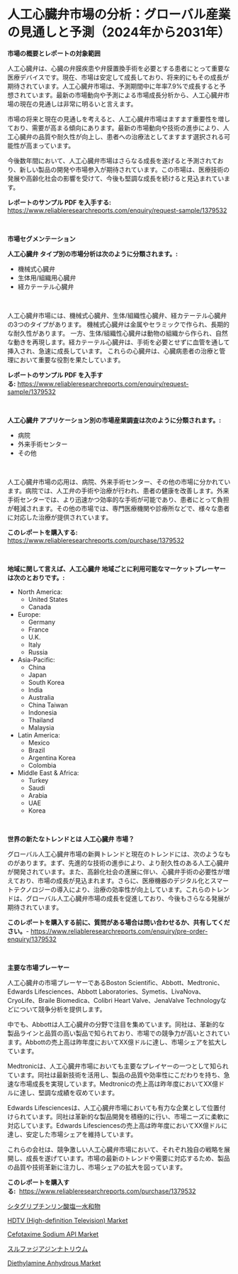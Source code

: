 <p><h1>人工心臓弁市場の分析：グローバル産業の見通しと予測（2024年から2031年）</h1></p><p><strong>市場の概要とレポートの対象範囲</strong></p>
<p><p>人工心臓弁は、心臓の弁膜疾患や弁膜置換手術を必要とする患者にとって重要な医療デバイスです。現在、市場は安定して成長しており、将来的にもその成長が期待されています。人工心臓弁市場は、予測期間中に年率7.9%で成長すると予想されています。最新の市場動向や予測による市場成長分析から、人工心臓弁市場の現在の見通しは非常に明るいと言えます。</p><p>市場の将来と現在の見通しを考えると、人工心臓弁市場はますます重要性を増しており、需要が高まる傾向にあります。最新の市場動向や技術の進歩により、人工心臓弁の品質や耐久性が向上し、患者への治療法としてますます選択される可能性が高まっています。</p><p>今後数年間において、人工心臓弁市場はさらなる成長を遂げると予測されており、新しい製品の開発や市場参入が期待されています。この市場は、医療技術の発展や高齢化社会の影響を受けて、今後も堅調な成長を続けると見込まれています。</p></p>
<p><strong>レポートのサンプル PDF を入手する:</strong> <a href="https://www.reliableresearchreports.com/enquiry/request-sample/1379532">https://www.reliableresearchreports.com/enquiry/request-sample/1379532</a></p>
<p>&nbsp;</p>
<p><strong>市場セグメンテーション</strong></p>
<p><strong>人工心臓弁 タイプ別の市場分析は次のように分類されます。:</strong></p>
<p><ul><li>機械式心臓弁</li><li>生体用/組織用心臓弁</li><li>経カテーテル心臓弁</li></ul></p>
<p>&nbsp;</p>
<p><p>人工心臓弁市場には、機械式心臓弁、生体/組織性心臓弁、経カテーテル心臓弁の3つのタイプがあります。 機械式心臓弁は金属やセラミックで作られ、長期的な耐久性があります。 一方、生体/組織性心臓弁は動物の組織から作られ、自然な動きを再現します。経カテーテル心臓弁は、手術を必要とせずに血管を通して挿入され、急速に成長しています。 これらの心臓弁は、心臓病患者の治療と管理において重要な役割を果たしています。</p></p>
<p><strong>レポートのサンプル PDF を入手する:</strong>&nbsp;<a href="https://www.reliableresearchreports.com/enquiry/request-sample/1379532">https://www.reliableresearchreports.com/enquiry/request-sample/1379532</a></p>
<p>&nbsp;</p>
<p><strong> 人工心臓弁 アプリケーション別の市場産業調査は次のように分類されます。:</strong></p>
<p><ul><li>病院</li><li>外来手術センター</li><li>その他</li></ul></p>
<p>&nbsp;</p>
<p><p>人工心臓弁市場の応用は、病院、外来手術センター、その他の市場に分かれています。病院では、人工弁の手術や治療が行われ、患者の健康を改善します。外来手術センターでは、より迅速かつ効率的な手術が可能であり、患者にとって負担が軽減されます。その他の市場では、専門医療機関や診療所などで、様々な患者に対応した治療が提供されています。</p></p>
<p><strong>このレポートを購入する:</strong>&nbsp; <a href="https://www.reliableresearchreports.com/purchase/1379532">https://www.reliableresearchreports.com/purchase/1379532</a></p>
<p>&nbsp;</p>
<p><strong>地域に関して言えば、人工心臓弁 地域ごとに利用可能なマーケットプレーヤーは次のとおりです。:</strong></p>
<p><ul>
    <li>
        North America:
        <ul>
            <li>United States</li>
            <li>Canada</li>
        </ul>
    </li>
    <li>
        Europe:
        <ul>
            <li>Germany</li>
            <li>France</li>
            <li>U.K.</li>
            <li>Italy</li>
            <li>Russia</li>
        </ul>
    </li>
    <li>
        Asia-Pacific:
        <ul>
            <li>China</li>
            <li>Japan</li>
            <li>South Korea</li>
            <li>India</li>
            <li>Australia</li>
            <li>China Taiwan</li>
            <li>Indonesia</li>
            <li>Thailand</li>
            <li>Malaysia</li>
        </ul>
    </li>
    <li>
        Latin America:
        <ul>
            <li>Mexico</li>
            <li>Brazil</li>
            <li>Argentina Korea</li>
            <li>Colombia</li>
        </ul>
    </li>
    <li>
        Middle East & Africa:
        <ul>
            <li>Turkey</li>
            <li>Saudi</li>
            <li>Arabia</li>
            <li>UAE</li>
            <li>Korea</li>
        </ul>
    </li>
    </ul></p>
<p>&nbsp;</p>
<p><strong>世界の新たなトレンドとは 人工心臓弁 市場？</strong></p>
<p><p>グローバル人工心臓弁市場の新興トレンドと現在のトレンドには、次のようなものがあります。まず、先進的な技術の進歩により、より耐久性のある人工心臓弁が開発されています。また、高齢化社会の進展に伴い、心臓弁手術の必要性が増えており、市場の成長が見込まれます。さらに、医療機器のデジタル化とスマートテクノロジーの導入により、治療の効率性が向上しています。これらのトレンドは、グローバル人工心臓弁市場の成長を促進しており、今後もさらなる発展が期待されています。</p></p>
<p><strong>このレポートを購入する前に、質問がある場合は問い合わせるか、共有してください。</strong>- <a href="https://www.reliableresearchreports.com/enquiry/pre-order-enquiry/1379532">https://www.reliableresearchreports.com/enquiry/pre-order-enquiry/1379532</a></p>
<p>&nbsp;</p>
<p><strong>主要な市場プレーヤー</strong></p>
<p><p>人工心臓弁の市場プレーヤーであるBoston Scientific、Abbott、Medtronic、Edwards Lifesciences、Abbott Laboratories、Symetis、LivaNova、CryoLife、Braile Biomedica、Colibri Heart Valve、JenaValve Technologyなどについて競争分析を提供します。</p><p>中でも、Abbottは人工心臓弁の分野で注目を集めています。同社は、革新的な製品ラインと品質の高い製品で知られており、市場での競争力が高いとされています。Abbottの売上高は昨年度においてXX億ドルに達し、市場シェアを拡大しています。</p><p>Medtronicは、人工心臓弁市場においても主要なプレイヤーの一つとして知られています。同社は最新技術を活用し、製品の品質や効率性にこだわりを持ち、急速な市場成長を実現しています。Medtronicの売上高は昨年度においてXX億ドルに達し、堅調な成績を収めています。</p><p>Edwards Lifesciencesは、人工心臓弁市場においても有力な企業として位置付けられています。同社は革新的な製品開発を積極的に行い、市場ニーズに柔軟に対応しています。Edwards Lifesciencesの売上高は昨年度においてXX億ドルに達し、安定した市場シェアを維持しています。</p><p>これらの会社は、競争激しい人工心臓弁市場において、それぞれ独自の戦略を展開し、成長を遂げています。市場の最新のトレンドや需要に対応するため、製品の品質や技術革新に注力し、市場シェアの拡大を図っています。</p></p>
<p><strong>このレポートを購入する:</strong>&nbsp;&nbsp;<a href="https://www.reliableresearchreports.com/purchase/1379532">https://www.reliableresearchreports.com/purchase/1379532</a></p>
<p><p><a href="https://medium.com/@jazminjones30/%E3%82%B7%E3%82%BF%E3%82%B0%E3%83%AA%E3%83%97%E3%83%81%E3%83%B3%E3%83%AA%E3%83%B3%E9%85%B8%E4%B8%80%E6%B0%B4%E5%92%8C%E7%89%A9%E5%B8%82%E5%A0%B4%E8%A6%8F%E6%A8%A1-%E5%B9%B4%E9%96%93%E6%88%90%E9%95%B7%E7%8E%87-%E3%83%88%E3%83%AC%E3%83%B3%E3%83%892024-2030-62e17d21c8b9">シタグリプチンリン酸塩一水和物</a></p><p><a href="https://view.publitas.com/reportprime-1/hdtv-high-definition-television-market-offer-valuable-insights-into-market-size-market-share-market-trends-and-projections-spanning-from-2024-to-2031/">HDTV (High-definition Television) Market</a></p><p><a href="https://github.com/angelajermaine/Market-Research-Report-List-2/blob/main/cefotaxime-sodium-api-market.md">Cefotaxime Sodium API Market</a></p><p><a href="https://medium.com/@jazminjones30/%E7%A1%AB%E9%85%B8%E3%82%B8%E3%82%A2%E3%82%B8%E3%83%B3%E3%81%AE%E3%83%8A%E3%83%88%E3%83%AA%E3%82%A6%E3%83%A0%E5%B8%82%E5%A0%B4-%E5%B8%82%E5%A0%B4cagr-%E5%B8%82%E5%A0%B4%E5%8B%95%E5%90%91-%E6%88%90%E9%95%B7%E6%88%A6%E7%95%A5%E3%81%AB%E9%96%A2%E3%81%99%E3%82%8B%E6%B4%9E%E5%AF%9F-77673d27a02c">スルファジアジンナトリウム</a></p><p><a href="https://invited-way-688.notion.site/Diethylamine-Anhydrous-Market-Size-Focuses-on-Market-Dynamics-In-Depth-Analysis-and-Future-Projecti-9dc1b37613f8434db5efad303ee110da">Diethylamine Anhydrous Market</a></p></p>